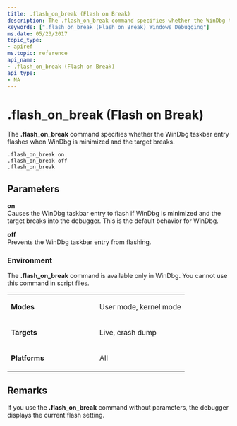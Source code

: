 ```yaml
---
title: .flash_on_break (Flash on Break)
description: The .flash_on_break command specifies whether the WinDbg taskbar entry flashes when WinDbg is minimized and the target breaks.
keywords: [".flash_on_break (Flash on Break) Windows Debugging"]
ms.date: 05/23/2017
topic_type:
- apiref
ms.topic: reference
api_name:
- .flash_on_break (Flash on Break)
api_type:
- NA
---
```


# .flash\_on\_break (Flash on Break)


The **.flash\_on\_break** command specifies whether the WinDbg taskbar entry flashes when WinDbg is minimized and the target breaks.

```dbgcmd
.flash_on_break on 
.flash_on_break off 
.flash_on_break 
```

## <span id="Parameters"></span><span id="parameters"></span><span id="PARAMETERS"></span>Parameters


<span id="_______on______"></span><span id="_______ON______"></span> **on**   
Causes the WinDbg taskbar entry to flash if WinDbg is minimized and the target breaks into the debugger. This is the default behavior for WinDbg.

<span id="_______off______"></span><span id="_______OFF______"></span> **off**   
Prevents the WinDbg taskbar entry from flashing.

### <span id="Environment"></span><span id="environment"></span><span id="ENVIRONMENT"></span>Environment

The **.flash\_on\_break** command is available only in WinDbg. You cannot use this command in script files.

<table>
<colgroup>
<col width="50%" />
<col width="50%" />
</colgroup>
<tbody>
<tr class="odd">
<td align="left"><p><strong>Modes</strong></p></td>
<td align="left"><p>User mode, kernel mode</p></td>
</tr>
<tr class="even">
<td align="left"><p><strong>Targets</strong></p></td>
<td align="left"><p>Live, crash dump</p></td>
</tr>
<tr class="odd">
<td align="left"><p><strong>Platforms</strong></p></td>
<td align="left"><p>All</p></td>
</tr>
</tbody>
</table>

 

## Remarks

If you use the **.flash\_on\_break** command without parameters, the debugger displays the current flash setting.

 

 





